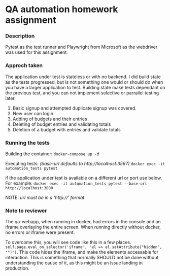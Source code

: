 
# **QA automation homework assignment**

### Description
Pytest as the test runner and Playwright from Microsoft as the webdriver was used for this assignment. 

### Approch taken
The application under test is stateless or with no backend.  I did build state as the tests progressed, but is not something one would or should do when you have a larger application to test.  Building state make tests dependant on the previous test, and you can not implement selective or parrallel testing later.

1. Basic signup and attempted duplicate signup was covered.
2. New user can login
3. Adding of budgets and their entries
4. Deleting of budget entries and validating totals
5. Deletion of a budget with entries and validate totals

### Running the tests

Building the container:
`docker-compose up -d`

Executing tests:
*(base-url defaults to http://localhost:3567)*
`docker exec -it automation_tests pytest`

if the application under test is available on a different url or port use below. For example:
`docker exec -it automation_tests pytest --base-url http://localhost:3000`

NOTE: *url must be in a 'http://' format*


### Note to reviewer
The qa-webapp, when running in docker, had errors in the console and an iframe overlaying the entire screen.  When running directly without docker, no errors or iframe were present.  

To overcome this, you will see code like this in a few places. `self.page.eval_on_selector('iframe', 'el => el.setAttribute("hidden", "")')`.  This code hides the iframe, and make the elements accessable for interaction. This is something that normally SHOULD not be done without understanding the cause of it, as this might be an issue landing in production.


